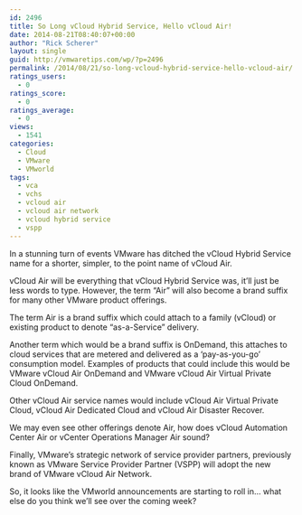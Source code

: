 ```yaml
---
id: 2496
title: So Long vCloud Hybrid Service, Hello vCloud Air!
date: 2014-08-21T08:40:07+00:00
author: "Rick Scherer"
layout: single
guid: http://vmwaretips.com/wp/?p=2496
permalink: /2014/08/21/so-long-vcloud-hybrid-service-hello-vcloud-air/
ratings_users:
  - 0
ratings_score:
  - 0
ratings_average:
  - 0
views:
  - 1541
categories:
  - Cloud
  - VMware
  - VMworld
tags:
  - vca
  - vchs
  - vcloud air
  - vcloud air network
  - vcloud hybrid service
  - vspp
---
```

In a stunning turn of events VMware has ditched the vCloud Hybrid Service name for a shorter, simpler, to the point name of vCloud Air.

vCloud Air will be everything that vCloud Hybrid Service was, it&#8217;ll just be less words to type. However, the term &#8220;Air&#8221; will also become a brand suffix for many other VMware product offerings.

The term Air is a brand suffix which could attach to a family (vCloud) or existing product to denote &#8220;as-a-Service&#8221; delivery.

Another term which would be a brand suffix is OnDemand, this attaches to cloud services that are metered and delivered as a &#8216;pay-as-you-go&#8217; consumption model. Examples of products that could include this would be VMware vCloud Air OnDemand and VMware vCloud Air Virtual Private Cloud OnDemand.

Other vCloud Air service names would include vCloud Air Virtual Private Cloud, vCloud Air Dedicated Cloud and vCloud Air Disaster Recover.

We may even see other offerings denote Air, how does vCloud Automation Center Air or vCenter Operations Manager Air sound?

Finally, VMware&#8217;s strategic network of service provider partners, previously known as VMware Service Provider Partner (VSPP) will adopt the new brand of VMware vCloud Air Network.

So, it looks like the VMworld announcements are starting to roll in&#8230; what else do you think we&#8217;ll see over the coming week?